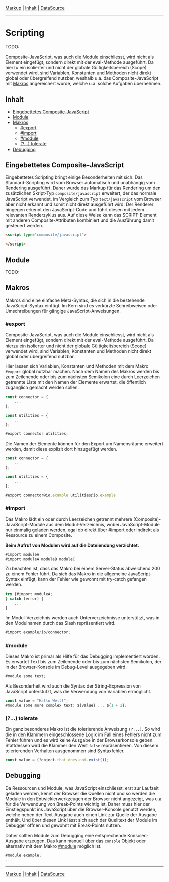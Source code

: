 [Markup](markup.md) | [Inhalt](README.md#scripting) | [DataSource](datasource.md)
- - -

# Scripting

TODO:

Composite-JavaScript, was auch die Module einschliesst, wird nicht als Element
eingef&uuml;gt, sondern direkt mit der eval-Methode ausgef&uuml;hrt. Da hierzu
ein isolierter und nicht der globale G&uuml;ltigkeitsbereich (Scope) verwendet
wird, sind Variablen, Konstanten und Methoden nicht direkt global oder
&uuml;bergreifend nutzbar, weshalb u.a. das Composite-JavaScript mit [Makros](
    #makros) angereichert wurde, welche u.a. solche Aufgaben &uuml;bernehmen.


## Inhalt

* [Eingebettetes Composite-JavaScript](#eingebettetes-composite-javascript)
* [Module](#module)
* [Makros](#makros)
  * [#export](#export)
  * [#import](#import)
  * [#module](#module)
  * [(?...) tolerate](#-tolerate)
* [Debugging](#debugging)


## Eingebettetes Composite-JavaScript

Eingebettetes Scripting bringt einige Besonderheiten mit sich. Das
Standard-Scripting wird vom Browser automatisch und unabh&auml;ngig vom
Rendering ausgef&uuml;hrt. Daher wurde das Markup f&uuml;r das Rendering um den
zus&auml;tzlichen Skript-Typ `composite/javascript` erweitert, der das normale
JavaScript verwendet, im Vergleich zum Typ `text/javascript` vom Browser aber
nicht erkannt und somit nicht direkt ausgef&uuml;hrt wird. Der Renderer hingegen
erkennt den JavaScript-Code und f&uuml;hrt diesen mit jedem relevanten
Renderzyklus aus. Auf diese Weise kann das SCRIPT-Element mit anderen
Composite-Attributen kombiniert und die Ausf&uuml;hrung damit gesteuert werden.

```html
<script type="composite/javascript">
    ...
</script>
```


## Module

TODO:


## Makros

Makros sind eine einfache Meta-Syntax, die sich in die bestehende
JavaScript-Syntax einf&uuml;gt. Im Kern sind es verk&uuml;rzte Schreibweisen
oder Umschreibungen für g&auml;ngige JavaScript-Anweisungen.

### #export

Composite-JavaScript, was auch die Module einschliesst, wird nicht als Element
eingef&uuml;gt, sondern direkt mit der eval-Methode ausgef&uuml;hrt. Da hierzu
ein isolierter und nicht der globale G&uuml;ltigkeitsbereich (Scope) verwendet
wird, sind Variablen, Konstanten und Methoden nicht direkt global oder
&uuml;bergreifend nutzbar.

Hier lassen sich Variablen, Konstanten und Methoden mit dem Makro `#export`
global nutzbar machen. Nach dem Namen des Makros werden bis zum Zeilenende oder
bis zum n&auml;chsten Semikolon eine durch Leerzeichen getrennte Liste mit den
Namen der Elemente erwartet, die &ouml;ffentlich zug&auml;nglich gemacht werden
sollen.

```javascript
const connector = {
    ...
};

const utilities = {
    ...
};

#export connector utilities;
```

Die Namen der Elemente k&ouml;nnen f&uuml;r den Export um Namensr&auml;ume
erweitert werden, damit diese explizit dort hinzugef&uuml;gt werden.

```javascript
const connector = {
    ...
};

const utilities = {
    ...
};

#export connector@io.example utilities@io.example
```

### #import

Das Makro l&auml;dt ein oder durch Leerzeichen getrennt mehrere
(Composite)-JavaScript-Module aus dem Modul-Verzeichnis, wobei JavaScript-Module
nur einmalig geladen werden, egal ob direkt &uuml;ber [#import](#import) oder
indirekt als Ressource zu einem Composite.

__Beim Aufruf von Modulen wird auf die Dateiendung verzichtet.__

```javascript
#import moduleA
#import moduleA moduleB moduleC
```

Zu beachten ist, dass das Makro bei einem Server-Status abweichend 200 zu einem
Fehler f&uuml;hrt. Da sich das Makro in die allgemeine JavaScript-Syntax
einf&uuml;gt, kann der Fehler wie gewohnt mit try-catch gefangen werden.

```javascript
try {#import moduleA;
} catch (error) {
    ...    
}    
```

Im Modul-Verzeichnis werden auch Unterverzeichnisse unterst&uuml;tzt, was in den
Modulnamen durch das Slash repr&auml;sentiert wird.

```javascript
#import example/io/connector;
```


### #module

Dieses Makro ist primär als Hilfe für das Debugging implementiert worden. Es
erwartet Text bis zum Zeilenende oder bis zum n&auml;chsten Semikolon, der in
der Browser-Konsole im Debug-Level ausgegeben wird.

```javascript
#module some text;
```

Als Besonderheit wird auch die Syntax der String-Expression von JavaScript
unterst&uuml;tzt, was die Verwendung von Variablen erm&ouml;glicht.

```javascript
const value = "Hallo Welt!";
#module some more complex text: ${value} ... ${1 + 2};
```


### (?...) tolerate

Ein ganz besonderes Makro ist die tolerierende Anweisung `(?...)`. So wird die
in den Klammern eingeschlossene Logik im Fall eines Fehlers nicht zum Fehler
f&uuml;hren und es wird keine Ausgabe in der Browserkonsole geben. Stattdessen
wird die Klammer den Wert `false` repr&auml;sentieren. Von diesem tolerierenden
Verhalten ausgenommen sind Syntaxfehler.

```javascript
const value = (?object.that.does.not.exist());
```


## Debugging

Da Ressourcen und Module, was JavaScript einschliesst, erst zur Laufzeit geladen
werden, kennt der Browser die Quellen nicht und so werden die Module in den
Entwicklerwerkzeugen der Browser nicht angezeigt, was u.a. f&uuml;r die
Verwendung von Break-Points wichtig ist. Daher muss hier der Einstiegspunkt ins
JavaScript &uuml;ber die Browser-Konsole genutzt werden, welche neben der
Text-Ausgabe auch einen Link zur Quelle der Ausgabe enth&auml;lt. Und &uuml;ber
diesen Link l&auml;sst sich auch der Quelltext der Module im Debugger
&ouml;ffnen und gewohnt mit Break-Points nutzen.

Daher sollten Module zum Debugging eine entsprechende Konsolen-Ausgabe erzeugen.
Das kann manuell &uuml;ber das `console` Objekt oder alternativ mit dem Makro
[#module](#module) m&ouml;glich ist.

```javascript
#module example;
...
```


- - -

[Markup](markup.md) | [Inhalt](README.md#scripting) | [DataSource](datasource.md)
